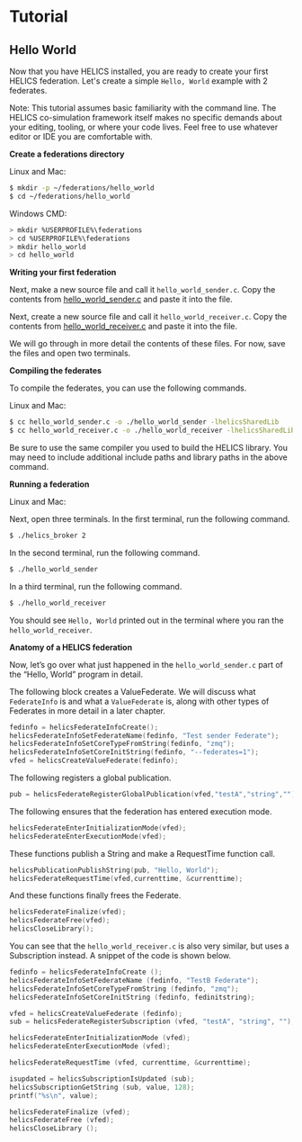 Tutorial
========

Hello World
-----------

Now that you have HELICS installed, you are ready to create your first
HELICS federation. Let's create a simple `Hello, World` example with 2
federates.

<div class="admonition note">

Note: This tutorial assumes basic familiarity with the command line. The
HELICS co-simulation framework itself makes no specific demands about
your editing, tooling, or where your code lives. Feel free to use
whatever editor or IDE you are comfortable with.

</div>

**Create a federations directory**

Linux and Mac:

```bash
$ mkdir -p ~/federations/hello_world
$ cd ~/federations/hello_world
```

Windows CMD:

```bash
> mkdir %USERPROFILE%\federations
> cd %USERPROFILE%\federations
> mkdir hello_world
> cd hello_world
```

**Writing your first federation**

Next, make a new source file and call it `hello_world_sender.c`. Copy
the contents from
[hello\_world\_sender.c](https://github.com/GMLC-TDC/HELICS-src/blob/master/examples/CInterface/hello_world_sender.c)
and paste it into the file.

Next, create a new source file and call it `hello_world_receiver.c`.
Copy the contents from
[hello\_world\_receiver.c](https://github.com/GMLC-TDC/HELICS-src/blob/master/examples/CInterface/hello_world_receiver.c)
and paste it into the file.

We will go through in more detail the contents of these files. For now,
save the files and open two terminals.

**Compiling the federates**

To compile the federates, you can use the following commands.

Linux and Mac:

```bash
$ cc hello_world_sender.c -o ./hello_world_sender -lhelicsSharedLib
$ cc hello_world_receiver.c -o ./hello_world_receiver -lhelicsSharedLib
```

Be sure to use the same compiler you used to build the HELICS library.
You may need to include additional include paths and library paths in
the above command.

**Running a federation**

Linux and Mac:

Next, open three terminals. In the first terminal, run the following
command.

```bash
$ ./helics_broker 2
```

In the second terminal, run the following command.

```bash
$ ./hello_world_sender
```

In a third terminal, run the following command.

```bash
$ ./hello_world_receiver
```

You should see `Hello, World` printed out in the terminal where you ran
the `hello_world_receiver`.

**Anatomy of a HELICS federation**

Now, let’s go over what just happened in the `hello_world_sender.c` part
of the “Hello, World” program in detail.

The following block creates a ValueFederate. We will discuss what
`FederateInfo` is and what a `ValueFederate` is, along with other types
of Federates in more detail in a later chapter.

```c
fedinfo = helicsFederateInfoCreate();
helicsFederateInfoSetFederateName(fedinfo, "Test sender Federate");
helicsFederateInfoSetCoreTypeFromString(fedinfo, "zmq");
helicsFederateInfoSetCoreInitString(fedinfo, "--federates=1");
vfed = helicsCreateValueFederate(fedinfo);
```

The following registers a global publication.

```c
pub = helicsFederateRegisterGlobalPublication(vfed,"testA","string","");
```

The following ensures that the federation has entered execution mode.

```c
helicsFederateEnterInitializationMode(vfed);
helicsFederateEnterExecutionMode(vfed);
```

These functions publish a String and make a RequestTime function call.

```c
helicsPublicationPublishString(pub, "Hello, World");
helicsFederateRequestTime(vfed,currenttime, &currenttime);
```

And these functions finally frees the Federate.

```c
helicsFederateFinalize(vfed);
helicsFederateFree(vfed);
helicsCloseLibrary();
```

You can see that the `hello_world_receiver.c` is also very similar, but
uses a Subscription instead. A snippet of the code is shown below.

```c
fedinfo = helicsFederateInfoCreate ();
helicsFederateInfoSetFederateName (fedinfo, "TestB Federate");
helicsFederateInfoSetCoreTypeFromString (fedinfo, "zmq");
helicsFederateInfoSetCoreInitString (fedinfo, fedinitstring);

vfed = helicsCreateValueFederate (fedinfo);
sub = helicsFederateRegisterSubscription (vfed, "testA", "string", "");

helicsFederateEnterInitializationMode (vfed);
helicsFederateEnterExecutionMode (vfed);

helicsFederateRequestTime (vfed, currenttime, &currenttime);

isupdated = helicsSubscriptionIsUpdated (sub);
helicsSubscriptionGetString (sub, value, 128);
printf("%s\n", value);

helicsFederateFinalize (vfed);
helicsFederateFree (vfed);
helicsCloseLibrary ();
```
